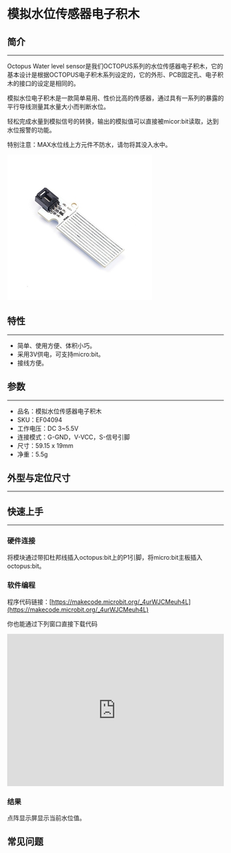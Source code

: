# 模拟水位传感器电子积木

## 简介
---

Octopus Water level sensor是我们OCTOPUS系列的水位传感器电子积木，它的基本设计是根据OCTOPUS电子积木系列设定的，它的外形、PCB固定孔、电子积木的接口的设定是相同的。

模拟水位电子积木是一款简单易用、性价比高的传感器，通过具有一系列的暴露的平行导线测量其水量大小而判断水位。

轻松完成水量到模拟信号的转换，输出的模拟值可以直接被micor:bit读取，达到水位报警的功能。

特别注意：MAX水位线上方元件不防水，请勿将其没入水中。


![](./images/04094_01.jpg)



## 特性 
---
- 简单、使用方便、体积小巧。
- 采用3V供电，可支持micro:bit。
- 接线方便。

## 参数
---
- 品名：模拟水位传感器电子积木
- SKU：EF04094
- 工作电压：DC 3~5.5V
- 连接模式：G-GND，V-VCC，S-信号引脚
- 尺寸：59.15 x 19mm
- 净重：5.5g

## 外型与定位尺寸  
---


## 快速上手  
---  
### 硬件连接  

将模块通过带扣杜邦线插入octopus:bit上的P1引脚，将micro:bit主板插入octopus:bit。



### 软件编程  


程序代码链接：[https://makecode.microbit.org/_4urWJCMeuh4L](https://makecode.microbit.org/_4urWJCMeuh4L)

你也能通过下列窗口直接下载代码
<div style="position:relative;height:0;padding-bottom:70%;overflow:hidden;">
 <iframe style="position:absolute;top:0;left:0;width:100%;height:100%;" 
         src="https://makecode.microbit.org/#pub:_4urWJCMeuh4L" frameborder="0" sandbox="allow-popups allow-forms allow-scripts allow-same-origin">
 </iframe>
</div>  

### 结果  

点阵显示屏显示当前水位值。

## 常见问题
